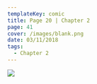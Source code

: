 ```yaml
---
templateKey: comic
title: Page 20 | Chapter 2
page: 41
cover: /images/blank.png
date: 03/11/2018
tags:
  - Chapter 2
---
```

![](/images/0041moli.png)
